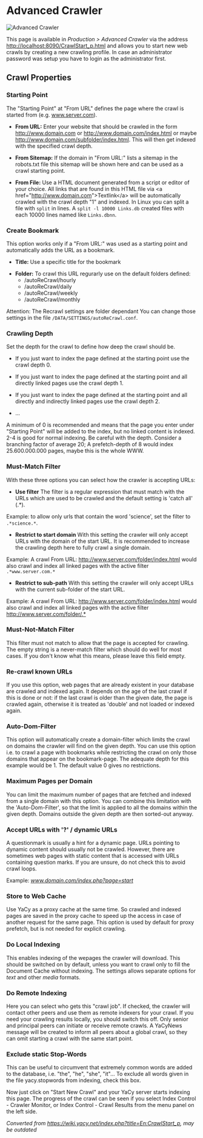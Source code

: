 # Advanced Crawler





![Advanced Crawler](../img/screenshot_expert_crawl_start.png)







This page is available in _Production > Advanced Crawler_ via the address
<http://localhost:8090/CrawlStart_p.html> and allows you to start new web
crawls by creating a new crawling profile.  In case an administrator
password was setup you have to login as the administrator first.

## Crawl Properties

### Starting Point

The "Starting Point" at "From URL" defines the page where the crawl is
started from (e.g. www.server.com).

  - **From URL:** Enter your website that should be crawled in the form
    <http://www.domain.com> or <http://www.domain.com/index.html> or
    maybe <http://www.domain.com/subfolder/index.html>. This will then
    get indexed with the specified crawl depth.

<!-- end list -->

  - **From Sitemap:** If the domain in "From URL:" lists a sitemap in
    the robots.txt file this sitemap will be shown here and can be used
    as a crawl starting point.

<!-- end list -->

  - **From File:** Use a HTML document generated from a script or editor
    of your choice. All links that are found in this HTML file via <a
    href="<http://www.domain.com>"\>Textlink</a\> will be automatically
    crawled with the crawl depth "1" and indexed. In Linux you can split
    a file with `split` in lines. A `split -l 10000 Links.db` created
    files with each 10000 lines named like `Links.dbnn`.

  

### Create Bookmark

This option works only if a "From URL:" was used as a starting point and
automatically adds the URL as a bookmark.

  - **Title:** Use a specific title for the bookmark

<!-- end list -->

  - **Folder:** To crawl this URL regurarly use on the default folders
    defined:
      - /autoReCrawl/hourly
      - /autoReCrawl/daily
      - /autoReCrawl/weekly
      - /autoReCrawl/monthly

Attention: The Recrawl settings are folder dependant You can change
those settings in the file `/DATA/SETTINGS/autoReCrawl.conf`.

  

### Crawling Depth

Set the depth for the crawl to define how deep the crawl should be.

  - If you just want to index the page defined at the starting point use
    the crawl depth 0.

<!-- end list -->

  - If you just want to index the page defined at the starting point and
    all directly linked pages use the crawl depth 1.

<!-- end list -->

  - If you just want to index the page defined at the starting point and
    all directly and indirectly linked pages use the crawl depth 2.

<!-- end list -->

  - ...

A minimum of 0 is recommended and means that the page you enter under
"Starting Point" will be added to the index, but no linked content is
indexed. 2-4 is good for normal indexing. Be careful with the depth.
Consider a branching factor of average 20; A prefetch-depth of 8 would
index 25.600.000.000 pages, maybe this is the whole WWW.

  

### Must-Match Filter

With these three options you can select how the crawler is accepting
URLs:

  - **Use filter** The filter is a regular expression that must match
    with the URLs which are used to be crawled and the default setting
    is 'catch all' (.\*).

Example: to allow only urls that contain the word 'science', set the
filter to `.*science.*`.

  - **Restrict to start domain** With this setting the crawler will only
    accept URLs with the domain of the start URL. It is recommended to
    increase the crawling depth here to fully crawl a single domain.

Example: A crawl From URL: <http://www.server.com/folder/index.html>
would also crawl and index all linked pages with the active filter
`.*www.server.com.*`

  - **Restrict to sub-path** With this setting the crawler will only
    accept URLs with the current sub-folder of the start URL.

Example: A crawl From URL: <http://www.server.com/folder/index.html>
would also crawl and index all linked pages with the active filter
<http://www.server.com/folder/.*>

  

### Must-Not-Match Filter

This filter must not match to allow that the page is accepted for
crawling. The empty string is a never-match filter which should do well
for most cases. If you don't know what this means, please leave this
field empty.

### Re-crawl known URLs

If you use this option, web pages that are already existent in your
database are crawled and indexed again. It depends on the age of the
last crawl if this is done or not: if the last crawl is older than the
given date, the page is crawled again, otherwise it is treated as
'double' and not loaded or indexed again.

  

### Auto-Dom-Filter

This option will automatically create a domain-filter which limits the
crawl on domains the crawler will find on the given depth. You can use
this option i.e. to crawl a page with bookmarks while restricting the
crawl on only those domains that appear on the bookmark-page. The
adequate depth for this example would be 1. The default value 0 gives no
restrictions.

### Maximum Pages per Domain

You can limit the maximum number of pages that are fetched and indexed
from a single domain with this option. You can combine this limitation
with the 'Auto-Dom-Filter', so that the limit is applied to all the
domains within the given depth. Domains outside the given depth are then
sorted-out anyway.

  

### Accept URLs with '?' / dynamic URLs

A questionmark is usually a hint for a dynamic page. URLs pointing to
dynamic content should usually not be crawled. However, there are
sometimes web pages with static content that is accessed with URLs
containing question marks. If you are unsure, do not check this to avoid
crawl loops.

Example: *www.domain.com/index.php?page=start*

  

### Store to Web Cache

Use YaCy as a proxy cache at the same time. So crawled and indexed pages
are saved in the proxy cache to speed up the access in case of another
request for the same page. This option is used by default for proxy
prefetch, but is not needed for explicit crawling.

  

### Do Local Indexing

This enables indexing of the wepages the crawler will download. This
should be switched on by default, unless you want to crawl only to fill
the Document Cache without indexing. The settings allows separate
options for *text* and other *media* formats.

### Do Remote Indexing

Here you can select who gets this "crawl job". If checked, the crawler
will contact other peers and use them as remote indexers for your crawl.
If you need your crawling results locally, you should switch this off.
Only senior and principal peers can initiate or receive remote crawls. A
YaCyNews message will be created to inform all peers about a global
crawl, so they can omit starting a crawl with the same start point.

  

### Exclude static Stop-Words

This can be useful to circumvent that extremely common words are added
to the database, i.e. "the", "he", "she", "it"... To exclude all words
given in the file yacy.stopwords from indexing, check this box.

  
Now just click on "Start New Crawl" and your YaCy server starts indexing
this page.  The progress of the crawl can be seen if you select Index
Control - Crawler Monitor, or Index Control - Crawl Results from the menu
panel on the left side.



_Converted from
<https://wiki.yacy.net/index.php?title=En:CrawlStart_p>, may be outdated_




